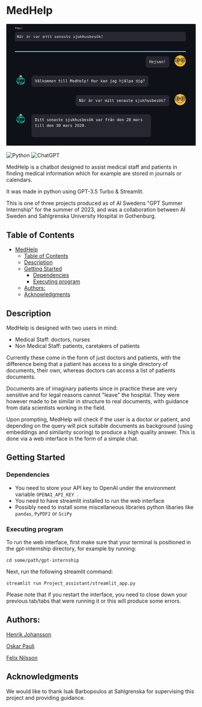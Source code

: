 # MedHelp


![](img/patientdialogue.png "Example of patient dialogue")

![Python](https://img.shields.io/badge/python-3670A0?style=for-the-badge&logo=python&logoColor=ffdd54)
![ChatGPT](https://img.shields.io/badge/chatGPT-74aa9c?style=for-the-badge&logo=openai&logoColor=white)

MedHelp is a chatbot designed to assist medical staff and patients in finding medical information which for example are stored in journals or calendars.

It was made in python using GPT-3.5 Turbo & Streamlit.

This is one of three projects produced as of AI Swedens "GPT Summer Internship" for the summer of 2023, and was a collaboration between AI Sweden and Sahlgrenska University Hospital in Gothenburg.

## Table of Contents
- [MedHelp](#medhelp)
  - [Table of Contents](#table-of-contents)
  - [Description](#description)
  - [Getting Started](#getting-started)
    - [Dependencies](#dependencies)
    - [Executing program](#executing-program)
  - [Authors:](#authors)
  - [Acknowledgments](#acknowledgments)




## Description

MedHelp is designed with two users in mind:

* Medical Staff: doctors, nurses
* Non Medical Staff: patients, caretakers of patients
  
Currently these come in the form of just doctors and patients, with the difference being that a patient has access to a single directory of documents, their own, whereas doctors can access a list of patients documents.

Documents are of imaginary patients since in practice these are very sensitive and for legal reasons cannot "leave" the hospital.
They were however made to be similar in structure to real documents, with guidance from data scientists working in the field.

Upon prompting, MedHelp will check if the user is a doctor or patient, and depending on the query will pick suitable documents as background (using embeddings and similarity scoring) to produce a high quality answer. This is done via a web interface in the form of a simple chat.

## Getting Started

### Dependencies

* You need to store your API key to OpenAI under the environment variable ```OPENAI_API_KEY ```.
* You need to have streamlit installed to run the web interface
* Possibly need to install some miscellaneous libraries python libaries like ```pandas```, ```PyPDF2``` or ```SciPy ```

### Executing program

To run the web interface, first make sure that your terminal is positioned in the gpt-internship directory, for example by running:
```
cd some/path/gpt-internship
```
Next, run the following streamlit command:
```
streamlit run Project_assistant/streamlit_app.py
```
Please note that if you restart the interface, you need to close down your previous tab/tabs that were running it or this will produce some errors.



## Authors:
[Henrik Johansson](https://github.com/henkejson)

[Oskar Pauli](https://github.com/OGPauli)

[Felix Nilsson](https://github.com/Felix-Nilsson)


## Acknowledgments

We would like to thank Isak Barbopoulos at Sahlgrenska for supervising this project and providing guidance.